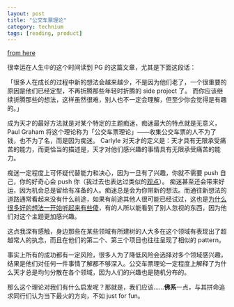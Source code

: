 ```yaml
---
layout: post
title: "公交车票理论"
category: technium
tags: [reading, product]
---
```


[from here](http://www.paulgraham.com/genius.html)

很幸运在人生中的这个时间读到 PG 的这篇文章，尤其是下面这段话：

「很多人在成长的过程中新的想法会越来越少，不是因为他们老了，一个很重要的原因是他们已经定型，不再折腾那些年轻时折腾的 side project 了。
而你应该继续折腾那些的想法，这样虽然很难，别人也不一定会理解，但至少你会觉得是有趣的。」


成为天才的最好方法就是对某个特定的主题痴迷，痴迷最大的特点就是无意义，Paul Graham 将这个理论称为「公交车票理论」——收集公交车票的人不为了钱，也不为了名，而是因为痴迷。
Carlyle 对天才的定义是：天才具有无限承受痛苦的能力，而更恰当的描述是，天才对他们感兴趣的事情具有无限承受痛苦的能力。


痴迷一定程度上可怀疑代替能力和决心，因为一旦有了兴趣，你就不需要 push 自己，你的好奇心会 push 你（我过去也表达过类似的[观点](/2012/01/20/interest-and-persist)）。
痴迷甚至还会带来好运，因为机会总是留给有准备的人。痴迷总是会为你带新的想法。而通往新想法的道路通常看起来没有什么前途，如果有前途其他人很可能已经试过，这也是[为什么很多好的想法一开始听起来有些傻](https://andrewchen.co/dumb-idea-paradox/)，有的人所以能看到了别人忽视的东西，因为他们对这个主题更加感兴趣。


这点我深有感触，身边那些在某些领域有所建树的人大多在这个领域有表现出了超越常人的执念，而且在他们的第二个、第三个项目也往往呈现了相似的 pattern。


事实上所有的成功都有一定风险，很多人为了降低风险会选择对多个领域感兴趣，结果是他们对任何一件事情了解都不够深入。公交车票理论一定程度上解释了为什么天才总是均匀分散在各个领域，因为人们的兴趣也是随机分布的。


那么这个理论对我们有什么启发呢？那就是，我们应该……**佛系**一点，与其拼命追求同行们认为当下最火的方向，不如 just for fun。





